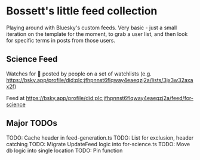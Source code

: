 # Bossett's little feed collection

Playing around with Bluesky's custom feeds. Very basic - just a small iteration on the template for the moment, to grab a user list, and then look for specific terms in posts from those users.

## Science Feed

Watches for 🧪 posted by people on a set of watchlists (e.g. https://bsky.app/profile/did:plc:jfhpnnst6flqway4eaeqzj2a/lists/3jx3w32axax2f)

Feed at https://bsky.app/profile/did:plc:jfhpnnst6flqway4eaeqzj2a/feed/for-science

## Major TODOs

TODO: Cache header in feed-generation.ts
TODO: List for exclusion, header catching
TODO: Migrate UpdateFeed logic into for-science.ts
TODO: Move db logic into single location
TODO: Pin function